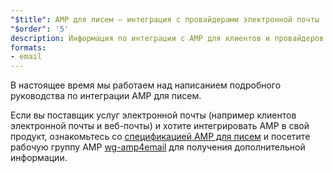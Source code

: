 ```yaml
---
"$title": AMP для писем — интеграция с провайдерами электронной почты
"$order": '5'
description: Информация по интеграции с AMP для клиентов и провайдеров электронной почты.
formats:
- email
---
```


В настоящее время мы работаем над написанием подробного руководства по интеграции AMP для писем.

Если вы поставщик услуг электронной почты (например клиентов электронной почты и веб-почты) и хотите интегрировать AMP в свой продукт, ознакомьтесь со [спецификацией AMP для писем](../../../documentation/guides-and-tutorials/learn/email-spec/amp-email-format.md?format=email) и посетите рабочую группу AMP [wg-amp4email](https://github.com/ampproject/wg-amp4email) для получения дополнительной информации.
